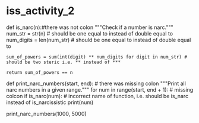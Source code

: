 # iss_activity_2
def is_narc(n):#there was not colon 
    """Check if a number is narc."""
    num_str = str(n) # should be one equal to instead of double equal to
    num_digits = len(num_str) # should be one equal to instead of double equal to
    
    sum_of_powers = sum(int(digit) ** num_digits for digit in num_str) # should be two steric i.e. ** instead of ***
    
    return sum_of_powers == n

def print_narc_numbers(start, end): # there was missing colon
    """Print all narc numbers in a given range."""
    for num in range(start, end + 1): # missing colcon
        if is_narc(num): # incorrect name of function, i.e. should be is_narc instead of is_narcissistic
            print(num)

print_narc_numbers(1000, 5000)
